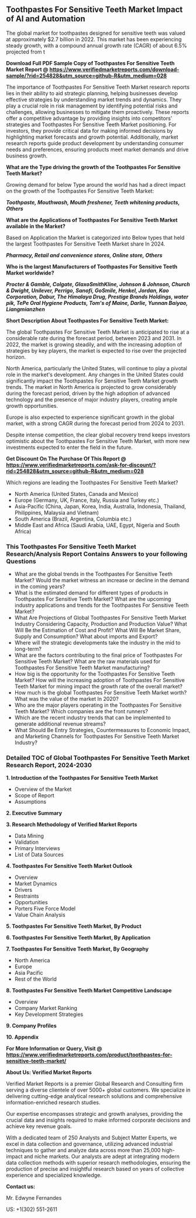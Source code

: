 <h2>Toothpastes For Sensitive Teeth Market Impact of AI and Automation</h2><p>The global market for toothpastes designed for sensitive teeth was valued at approximately $2.7 billion in 2022. This market has been experiencing steady growth, with a compound annual growth rate (CAGR) of about 6.5% projected from t</p><p id="" class=""><strong>Download Full PDF Sample Copy of Toothpastes For Sensitive Teeth Market Report @ <a href="https://www.verifiedmarketreports.com/download-sample/?rid=254828&utm_source=github-R&utm_medium=028" target="_blank">https://www.verifiedmarketreports.com/download-sample/?rid=254828&utm_source=github-R&utm_medium=028</a></strong></p><p>The importance of&nbsp;Toothpastes For Sensitive Teeth Market research reports lies in their ability to aid strategic planning, helping businesses develop effective strategies by understanding market trends and dynamics. They play a crucial role in risk management by identifying potential risks and challenges, allowing businesses to mitigate them proactively. These reports offer a competitive advantage by providing insights into competitors' strategies and Toothpastes For Sensitive Teeth Market positioning. For investors, they provide critical data for making informed decisions by highlighting market forecasts and growth potential. Additionally, market research reports guide product development by understanding consumer needs and preferences, ensuring products meet market demands and drive business growth.</p><p><strong>What are the&nbsp;Type driving the growth of the Toothpastes For Sensitive Teeth Market?</strong></p><p id="" class="">Growing demand for below Type around the world has had a direct impact on the growth of the Toothpastes For Sensitive Teeth Market:</p><em><strong>Toothpaste, Mouthwash, Mouth freshener, Teeth whitening products, Others</strong></em></p><strong>What are the&nbsp;Applications&nbsp;of Toothpastes For Sensitive Teeth Market available in the Market?</strong></p><p id="" class="">Based on Application the Market is categorized into Below types that held the largest Toothpastes For Sensitive Teeth Market share In 2024.</p><em><strong>Pharmacy, Retail and convenience stores, Online store, Others</strong></em></p><strong>Who is the largest Manufacturers of Toothpastes For Sensitive Teeth Market worldwide?</strong></p><p><em><strong>Procter & Gamble, Colgate, GlaxoSmithKline, Johnson & Johnson, Church & Dwight, Unilever, Perrigo, Sanofi, GoSmile, Henkel, Jordan, Kao Corporation, Dabur, The Himalaya Drug, Prestige Brands Holdings, water pik, TePe Oral Hygiene Products, Tom's of Maine, Darlie, Yunnan Baiyao, Liangmianzhen</strong></em></p><p id="" class=""><strong>Short Description About Toothpastes For Sensitive Teeth Market:</strong></p><p>The global Toothpastes For Sensitive Teeth Market is anticipated to rise at a considerable rate during the forecast period, between 2023 and 2031. In 2022, the market is growing steadily, and with the increasing adoption of strategies by key players, the market is expected to rise over the projected horizon.</p><p>North America, particularly the United States, will continue to play a pivotal role in the market's development. Any changes in the United States could significantly impact the Toothpastes For Sensitive Teeth Market growth trends. The market in North America is projected to grow considerably during the forecast period, driven by the high adoption of advanced technology and the presence of major industry players, creating ample growth opportunities.</p><p>Europe is also expected to experience significant growth in the global market, with a strong CAGR during the forecast period from 2024 to 2031.</p><p>Despite intense competition, the clear global recovery trend keeps investors optimistic about the Toothpastes For Sensitive Teeth Market, with more new investments expected to enter the field in the future.</p><p id="" class=""><strong>Get Discount On The Purchase Of This Report @ <a href="https://www.verifiedmarketreports.com/ask-for-discount/?rid=254828&utm_source=github-R&utm_medium=028" target="_blank">https://www.verifiedmarketreports.com/ask-for-discount/?rid=254828&utm_source=github-R&utm_medium=028</a></strong></p>Which regions are leading the Toothpastes For Sensitive Teeth Market?</p><ul><li>North America (United States, Canada and Mexico)</li><li>Europe (Germany, UK, France, Italy, Russia and Turkey etc.)</li><li>Asia-Pacific (China, Japan, Korea, India, Australia, Indonesia, Thailand, Philippines, Malaysia and Vietnam)</li><li>South America (Brazil, Argentina, Columbia etc.)</li><li>Middle East and Africa (Saudi Arabia, UAE, Egypt, Nigeria and South Africa)</li></ul><h3 id="" class="">This Toothpastes For Sensitive Teeth Market Research/Analysis Report Contains Answers to your following Questions</h3><ul><li>What are the global trends in the Toothpastes For Sensitive Teeth Market? Would the market witness an increase or decline in the demand in the coming years?</li><li>What is the estimated demand for different types of products in Toothpastes For Sensitive Teeth Market? What are the upcoming industry applications and trends for the Toothpastes For Sensitive Teeth Market?</li><li>What Are Projections of Global Toothpastes For Sensitive Teeth Market Industry Considering Capacity, Production and Production Value? What Will Be the Estimation of Cost and Profit? What Will Be Market Share, Supply and Consumption? What about imports and Export?</li><li>Where will the strategic developments take the industry in the mid to long-term?</li><li>What are the factors contributing to the final price of Toothpastes For Sensitive Teeth Market? What are the raw materials used for Toothpastes For Sensitive Teeth Market manufacturing?</li><li>How big is the opportunity for the Toothpastes For Sensitive Teeth Market? How will the increasing adoption of Toothpastes For Sensitive Teeth Market for mining impact the growth rate of the overall market?</li><li>How much is the global Toothpastes For Sensitive Teeth Market worth? What was the value of the market In 2020?</li><li>Who are the major players operating in the Toothpastes For Sensitive Teeth Market? Which companies are the front runners?</li><li>Which are the recent industry trends that can be implemented to generate additional revenue streams?</li><li>What Should Be Entry Strategies, Countermeasures to Economic Impact, and Marketing Channels for Toothpastes For Sensitive Teeth Market Industry?</li></ul><h3 id="" class="">Detailed TOC of Global Toothpastes For Sensitive Teeth Market Research Report, 2024-2030</h3><p id="" class=""><strong>1. Introduction of the Toothpastes For Sensitive Teeth Market</strong></p><ul><li>Overview of the Market</li><li>Scope of Report</li><li>Assumptions</li></ul><p id="" class=""><strong>2. Executive Summary</strong></p><p id="" class=""><strong>3. Research Methodology of Verified Market Reports</strong></p><ul><li>Data Mining</li><li>Validation</li><li>Primary Interviews</li><li>List of Data Sources</li></ul><p id="" class=""><strong>4. Toothpastes For Sensitive Teeth Market Outlook</strong></p><ul><li>Overview</li><li>Market Dynamics</li><li>Drivers</li><li>Restraints</li><li>Opportunities</li><li>Porters Five Force Model</li><li>Value Chain Analysis</li></ul><p id="" class=""><strong>5. Toothpastes For Sensitive Teeth Market, By Product</strong></p><p id="" class=""><strong>6. Toothpastes For Sensitive Teeth Market, By Application</strong></p><p id="" class=""><strong>7. Toothpastes For Sensitive Teeth Market, By Geography</strong></p><ul><li>North America</li><li>Europe</li><li>Asia Pacific</li><li>Rest of the World</li></ul><p id="" class=""><strong>8. Toothpastes For Sensitive Teeth Market Competitive Landscape</strong></p><ul><li>Overview</li><li>Company Market Ranking</li><li>Key Development Strategies</li></ul><p id="" class=""><strong>9. Company Profiles</strong></p><p id="" class=""><strong>10. Appendix</strong></p><p id="" class=""><strong>For More Information or Query, Visit @ <a href="https://www.verifiedmarketreports.com/product/toothpastes-for-sensitive-teeth-market/" target="_blank">https://www.verifiedmarketreports.com/product/toothpastes-for-sensitive-teeth-market/</a></strong></p><p id="" class=""><strong>About Us: Verified Market Reports</strong></p><p id="" class="">Verified Market Reports is a premier Global Research and Consulting firm serving a diverse clientele of over 5000+ global customers. We specialize in delivering cutting-edge analytical research solutions and comprehensive information-enriched research studies.</p><p id="" class="">Our expertise encompasses strategic and growth analyses, providing the crucial data and insights required to make informed corporate decisions and achieve key revenue goals.</p><p id="" class="">With a dedicated team of 250 Analysts and Subject Matter Experts, we excel in data collection and governance, utilizing advanced industrial techniques to gather and analyze data across more than 25,000 high-impact and niche markets. Our analysts are adept at integrating modern data collection methods with superior research methodologies, ensuring the production of precise and insightful research based on years of collective experience and specialized knowledge.</p><p id="" class=""><strong>Contact us:</strong></p><p id="" class="">Mr. Edwyne Fernandes</p><p id="" class="">US: +1(302) 551-2611</p>
